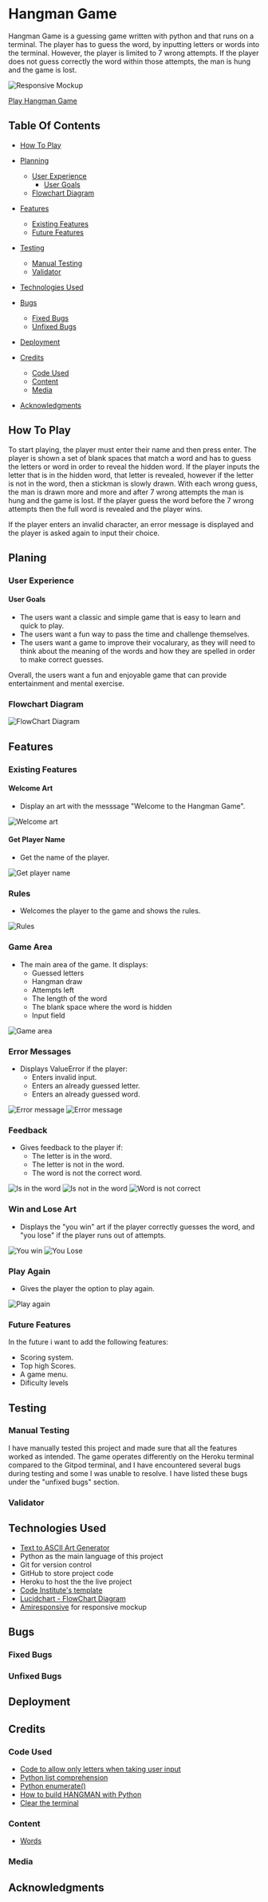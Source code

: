 # Hangman Game

Hangman Game is a guessing game written with python and that runs on a terminal. The player has to guess the word, by inputting letters or words into the terminal. However, the player is limited to 7 wrong attempts. If the player does not guess correctly the word within those attempts, the man is hung and the game is lost. 

![Responsive Mockup](assets/images/Responsive-mockup.jpeg)

[Play Hangman Game](https://game-hangman.herokuapp.com/)

## Table Of Contents 

* [How To Play](#how-to-play)

* [Planning](#planing)
    * [User Experience](#user-experience)
        * [User Goals](#user-goals)
    * [Flowchart Diagram](#flowchart-diagram)

* [Features](#features)
    * [Existing Features](#existing-features)
    * [Future Features](#future-features)

* [Testing](#testing)
    * [Manual Testing](#manual-testing)
    * [Validator](#validator)

* [Technologies Used](#technologies-used)

* [Bugs](#bugs)
    * [Fixed Bugs](#fixed-bugs)
    * [Unfixed Bugs](#unfixed-bugs)

* [Deployment](#deployment)

* [Credits](#credits)
    * [Code Used](#code-used)
    * [Content](#content)
    * [Media](#media)

* [Acknowledgments](#acknowledgments)

## How To Play 

To start playing, the player must enter their name and then press enter. 
The player is shown a set of blank spaces that match a word and has to guess the letters or word in order to reveal the hidden word. If the player inputs the letter that is in the hidden word, that letter is revealed, however if the letter is not in the word, then a stickman is slowly drawn. With each wrong guess, the man is drawn more and more and after 7 wrong attempts the man is hung and the game is lost. If the player guess the word before the 7 wrong attempts then the full word is revealed and the player wins. 

If the player enters an invalid character, an error message is displayed and the player is asked again to input their choice.

## Planing 

### User Experience

#### User Goals 

* The users want a classic and simple game that is easy to learn and quick to play.
* The users want a fun way to pass the time and challenge themselves.
* The users want a game to improve their vocalurary, as they will need to think about the meaning of the words and how they are spelled in order to make correct guesses. 

Overall, the users want a fun and enjoyable game that can provide entertainment and mental exercise. 

### Flowchart Diagram

![FlowChart Diagram](assets/images/FlowChart.jpeg)


## Features

### Existing Features

#### Welcome Art

* Display an art with the messsage "Welcome to the Hangman Game".

![Welcome art](assets/images/Welcome-message.jpg)

#### Get Player Name

* Get the name of the player.

![Get player name](assets/images/name-request.png)

### Rules

* Welcomes the player to the game and shows the rules.

![Rules](assets/images/rules.png)

### Game Area

* The main area of the game. It displays:
    * Guessed letters
    * Hangman draw
    * Attempts left
    * The length of the word
    * The blank space where the word is hidden
    * Input field

![Game area](assets/images/game-area.png)

### Error Messages

* Displays ValueError if the player:
    * Enters invalid input.
    * Enters an already guessed letter.
    * Enters an already guessed word.

![Error message](assets/images/error-message.png)
![Error message](assets/images/error-message1.png)

### Feedback

* Gives feedback to the player if:
    * The letter is in the word.
    * The letter is not in the word.
    * The word is not the correct word.

![Is in the word](assets/images/in-the-word.png)
![Is not in the word](assets/images/not-in-the-word.png)
![Word is not correct](assets/images/not-the-word.png)

### Win and Lose Art

* Displays the "you win" art if the player correctly guesses the word, and "you lose" if the player runs out of attempts.

![You win](assets/images/you-win.png)
![You Lose](assets/images/you-lose.png)

### Play Again

* Gives the player the option to play again.

![Play again](assets/images/play-again.png)

### Future Features

In the future i want to add the following features:

* Scoring system.
* Top high Scores. 
* A game menu.
* Dificulty levels

## Testing

### Manual Testing

I have manually tested this project and made sure that all the features worked as intended. The game operates differently on the Heroku terminal compared to the Gitpod terminal, and I have encountered several bugs during testing and some I was unable to resolve. I have listed these bugs under the "unfixed bugs" section. 

### Validator

## Technologies Used

* [Text to ASCII Art Generator](https://patorjk.com/software/taag/#p=display&f=Graceful&t=You%20Lose!)
* Python as the main language of this project
* Git for version control
* GitHub to store project code
* Heroku to host the the live project
* [Code Institute's template](https://github.com/Code-Institute-Org/gitpod-full-template)
* [Lucidchart - FlowChart Diagram](https://www.lucidchart.com/pages/)
* [Amiresponsive](https://bytes.dev/?s=amiresponsive) for responsive mockup

## Bugs

### Fixed Bugs

### Unfixed Bugs

## Deployment

## Credits

### Code Used

* [Code to allow only letters when taking user input](https://bobbyhadz.com/blog/python-input-only-letters-allowed)
* [Python list comprehension](https://www.programiz.com/python-programming/list-comprehension)
* [Python enumerate()](https://realpython.com/python-enumerate/)
* [How to build HANGMAN with Python](https://www.youtube.com/watch?v=m4nEnsavl6w&ab_channel=Kite)
* [Clear the terminal](https://www.scaler.com/topics/how-to-clear-screen-in-python/)

### Content
* [Words](https://www.randomlists.com/random-words?dup=false&qty=50)

### Media 

## Acknowledgments








